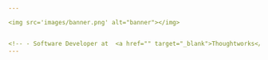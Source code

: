 ```yaml
---

<img src='images/banner.png' alt="banner"></img>


<!-- - Software Developer at  <a href="" target="_blank">Thoughtworks</a> -->
---
```



<!--## :construction: I’m currently working on ...-->

<!--## :bulb: I’m currently learning ...-->
